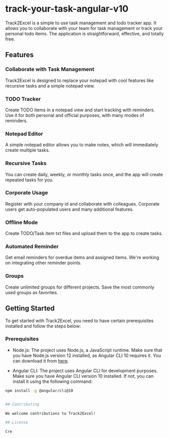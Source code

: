 # track-your-task-angular-v10

Track2Excel is a simple to use task management and todo tracker app. It allows you to collaborate with your team for task management or track your personal todo items. The application is straightforward, effective, and totally free.

## Features

### Collaborate with Task Management
Track2Excel is designed to replace your notepad with cool features like recursive tasks and a simple notepad view.

### TODO Tracker
Create TODO items in a notepad view and start tracking with reminders. Use it for both personal and official purposes, with many modes of reminders.

### Notepad Editor
A simple notepad editor allows you to make notes, which will immediately create multiple tasks.

### Recursive Tasks
You can create daily, weekly, or monthly tasks once, and the app will create repeated tasks for you.

### Corporate Usage
Register with your company id and collaborate with colleagues. Corporate users get auto-populated users and many additional features.

### Offline Mode
Create TODO/Task item txt files and upload them to the app to create tasks.

### Automated Reminder
Get email reminders for overdue items and assigned items. We're working on integrating other reminder points.

### Groups
Create unlimited groups for different projects. Save the most commonly used groups as favorites.

## Getting Started

To get started with Track2Excel, you need to have certain prerequisites installed and follow the steps below:

### Prerequisites

- Node.js: The project uses Node.js, a JavaScript runtime. Make sure that you have Node.js version 12 installed, as Angular CLI 10 requires it. You can download it from [here](https://nodejs.org/dist/latest-v12.x/).

- Angular CLI: The project uses Angular CLI for development purposes. Make sure you have Angular CLI version 10 installed. If not, you can install it using the following command:

```bash
npm install -g @angular/cli@10


## Contributing

We welcome contributions to Track2Excel!

## License

Cre
